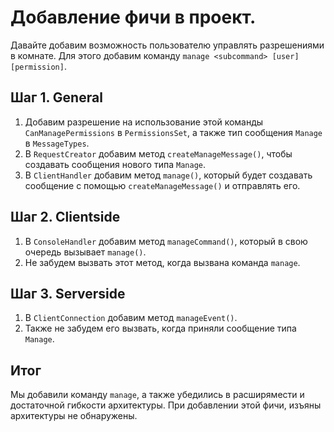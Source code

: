 # Добавление фичи в проект.

Давайте добавим возможность пользователю управлять разрешениями в комнате.
Для этого добавим команду `manage <subcommand> [user] [permission]`.

## Шаг 1. General
1. Добавим разрешение на использование этой команды `CanManagePermissions` в `PermissionsSet`, а также тип сообщения `Manage` в `MessageTypes`. 
2. В `RequestCreator` добавим метод `createManageMessage()`, чтобы создавать сообщения нового типа `Manage`.
3. В `ClientHandler` добавим метод `manage()`, который будет создавать сообщение с помощью `createManageMessage()` и отправлять его.

## Шаг 2. Clientside
1. В `ConsoleHandler` добавим метод `manageCommand()`, который в свою очередь вызывает `manage()`.
2. Не забудем вызвать этот метод, когда вызвана команда `manage`.

## Шаг 3. Serverside
1. В `ClientConnection` добавим метод `manageEvent()`.
2. Также не забудем его вызвать, когда приняли сообщение типа `Manage`.

## Итог
Мы добавили команду `manage`, а также убедились в расширямести и достаточной гибкости архитектуры. При добавлении этой фичи, изъяны архитектуры не обнаружены.
